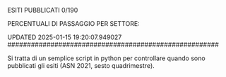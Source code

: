 ESITI PUBBLICATI 0/190 

PERCENTUALI DI PASSAGGIO PER SETTORE:

UPDATED 2025-01-15 19:20:07.949027
###################################################### 

Si tratta di un semplice script in python per controllare quando sono pubblicati gli esiti (ASN 2021, sesto quadrimestre).

